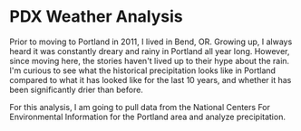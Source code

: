 # PDX Weather Analysis

Prior to moving to Portland in 2011, I lived in Bend, OR. Growing up, I always heard it was constantly dreary and rainy in Portland all year long. However, since moving here, the stories haven't lived up to their hype about the rain. I'm curious to see what the historical precipitation looks like in Portland compared to what it has looked like for the last 10 years, and whether it has been significantly drier than before.

For this analysis, I am going to pull data from the National Centers For Environmental Information for the Portland area and analyze precipitation.
